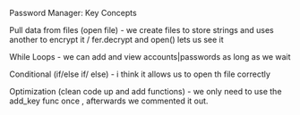 Password Manager: Key Concepts

Pull data from files (open file) - we create files to store strings and uses another to encrypt it / fer.decrypt and open() lets us see it

While Loops -  we can add and view accounts|passwords as long as we wait

Conditional (if/else if/ else) - i think it allows us to open th file correctly 

Optimization (clean code up and add functions) - we only need to use the add_key func once , afterwards we commented it out.